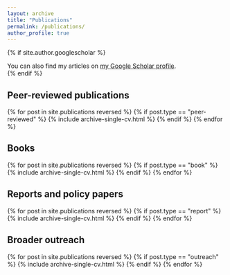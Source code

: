 ```yaml
---
layout: archive
title: "Publications"
permalink: /publications/
author_profile: true
---
```


{% if site.author.googlescholar %}
  <div class="wordwrap">You can also find my articles on <a href="{{site.author.googlescholar}}">my Google Scholar profile</a>.</div>
{% endif %}


## Peer-reviewed publications

{% for post in site.publications reversed %}
  {% if post.type == "peer-reviewed" %}
    {% include archive-single-cv.html %}
  {% endif %}
{% endfor %}



<!-- ## Working papers

{% for post in site.publications reversed %}
  {% if post.type == "working-paper" %}
    {% include archive-single-cv.html %}
  {% endif %}
{% endfor %} -->

## Books

{% for post in site.publications reversed %}
  {% if post.type == "book" %}
    {% include archive-single-cv.html %}
  {% endif %}
{% endfor %}

<!-- ## Book chapters

{% for post in site.publications reversed %}
  {% if post.type == "book-chapter" %}
    {% include archive-single-cv.html %}
  {% endif %}
{% endfor %} -->

## Reports and policy papers

{% for post in site.publications reversed %}
  {% if post.type == "report" %}
    {% include archive-single-cv.html %}
  {% endif %}
{% endfor %}

## Broader outreach

{% for post in site.publications reversed %}
  {% if post.type == "outreach" %}
    {% include archive-single-cv.html %}
  {% endif %}
{% endfor %}

